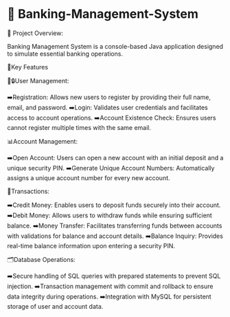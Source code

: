 # 🏦 Banking-Management-System

🏦 Project Overview:

Banking Management System is a console-based Java application designed to simulate essential banking operations. 

🔗️Key Features

👥🔒User Management:

➡️Registration: Allows new users to register by providing their full name, email, and password.
➡️Login: Validates user credentials and facilitates access to account operations.
➡️Account Existence Check: Ensures users cannot register multiple times with the same email.


📊Account Management:

➡️Open Account: Users can open a new account with an initial deposit and a unique security PIN.
➡️Generate Unique Account Numbers: Automatically assigns a unique account number for every new account.


💸Transactions:

➡️Credit Money: Enables users to deposit funds securely into their account.
➡️Debit Money: Allows users to withdraw funds while ensuring sufficient balance.
➡️Money Transfer: Facilitates transferring funds between accounts with validations for balance and account details.
➡️Balance Inquiry: Provides real-time balance information upon entering a security PIN.


🗂️Database Operations:

➡️Secure handling of SQL queries with prepared statements to prevent SQL injection.
➡️Transaction management with commit and rollback to ensure data integrity during operations.
➡️Integration with MySQL for persistent storage of user and account data.
